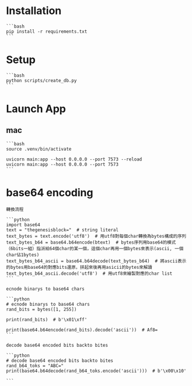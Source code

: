 # Installation

    ```bash
    pip install -r requirements.txt
    ```

# Setup

    ```bash
    python scripts/create_db.py
    ```

# Launch App

## mac

    ```bash
    source .venv/bin/activate

    uvicorn main:app --host 0.0.0.0 --port 7573 --reload
    uvicorn main:app --host 0.0.0.0 --port 7573
    ```

# base64 encoding

    轉換流程

    ```python
    import base64
    text = "thegenesisblock="  # string literal
    text_bytes = text.encode('utf8')  # 用utf8對每個char轉換為bytes構成的序列
    text_bytes_b64 = base64.b64encode(btext)  # bytes序列用base64的模式（6bits一組）指派給64個char的某一個，這個char再用一個bytes來表示(ascii, 一個char佔1bytes)
    text_bytes_b64_ascii = base64.b64decode(text_bytes_b64)  # 將ascii表示的bytes用base64的對應bits還原，拼起來後再用asicii的bytes來解讀
    text_bytes_b64_ascii.decode('utf8')  # 用utf8來繪製對應的char list
    ```

    ecnode binarys to base64 chars

    ```python
    # ecnode binarys to base64 chars
    rand_bits = bytes([1, 255])

    print(rand_bits)  # b'\x01\xff'

    print(base64.b64encode(rand_bits).decode('ascii'))  # Af8=
    ```

    decode base64 encoded bits backto bites

    ```python
    # decode base64 encoded bits backto bites
    rand_b64_toks = "ABC="
    print(base64.b64decode(rand_b64_toks.encode('ascii')))  # b'\x00\x10'

    ```
